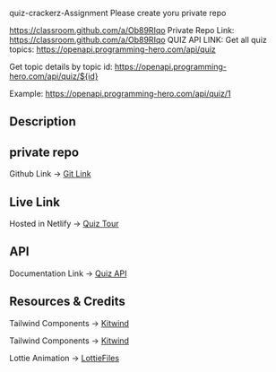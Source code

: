 quiz-crackerz-Assignment
Please create yoru private repo

https://classroom.github.com/a/Ob89RIqo
Private Repo Link: https://classroom.github.com/a/Ob89RIqo
QUIZ API LINK:
Get all quiz topics: https://openapi.programming-hero.com/api/quiz

Get topic details by topic id: https://openapi.programming-hero.com/api/quiz/${id}

Example: https://openapi.programming-hero.com/api/quiz/1

## Description

## private repo

Github Link -> [Git Link](https://github.com/programming-hero-web-course2/b6-quiz-crackerz-mdalauddin45)

## Live Link

Hosted in Netlify -> [Quiz Tour](https://quiz-tour.netlify.app/)

## API

Documentation Link -> [Quiz API](https://openapi.programming-hero.com/api/quiz)

## Resources & Credits

Tailwind Components -> [Kitwind](https://kitwind.io/products/kometa/components)

Tailwind Components -> [Kitwind](https://www.mambaui.com/)

Lottie Animation -> [LottieFiles](https://lottiefiles.com/featured)
